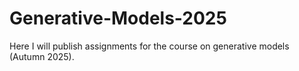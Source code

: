 # Generative-Models-2025
Here I will publish assignments for the course on generative models (Autumn 2025).
